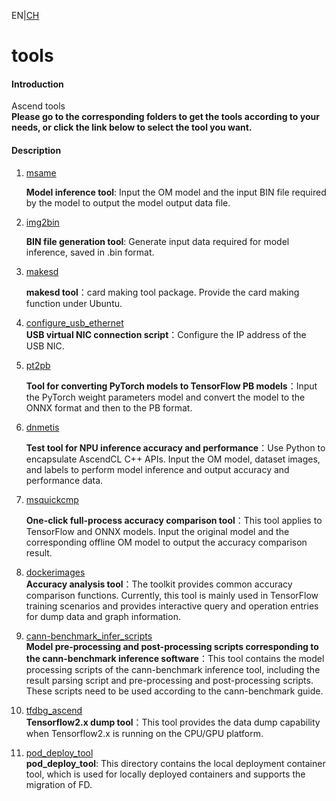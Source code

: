 <!--
 * @Author: your name
 * @Date: 2021-07-05 20:26:55
 * @LastEditTime: 2021-07-08 10:14:20
 * @LastEditors: Please set LastEditors
 * @Description: In User Settings Edit
 * @FilePath: \tools\README_EN.md
-->
EN|[CH](README.md)

# tools

#### Introduction

Ascend tools   
**Please go to the corresponding folders to get the tools according to your needs, or click the link below to select the tool you want.**

#### Description

1.  [msame](https://gitee.com/ascend/tools/tree/master/msame)

    **Model inference tool**: Input the OM model and the input BIN file required by the model to output the model output data file.

2.  [img2bin](https://gitee.com/ascend/tools/tree/master/img2bin)

    **BIN file generation tool**: Generate input data required for model inference, saved in .bin format.

3.  [makesd](https://gitee.com/ascend/tools/tree/master/makesd)
    
    **makesd tool**：card making tool package. Provide the card making function under Ubuntu.  

4.  [configure_usb_ethernet](https://gitee.com/ascend/tools/tree/master/configure_usb_ethernet)  
     **USB virtual NIC connection script**：Configure the IP address of the USB NIC.
    
5. [pt2pb](https://gitee.com/ascend/tools/tree/master/pt2pb)  

   **Tool for converting PyTorch models to TensorFlow PB models**：Input the PyTorch weight parameters model and convert the model to the ONNX format and then to the PB format.

6. [dnmetis](https://gitee.com/ascend/tools/tree/master/dnmetis)  

   **Test tool for NPU inference accuracy and performance**：Use Python to encapsulate AscendCL C++ APIs. Input the OM model, dataset images, and labels to perform model inference and output accuracy and performance data.   

7. [msquickcmp](https://gitee.com/ascend/tools/tree/master/msquickcmp)    

   **One-click full-process accuracy comparison tool**：This tool applies to TensorFlow and ONNX models. Input the original model and the corresponding offline OM model to output the accuracy comparison result.    

8. [dockerimages](./precision_tool)    
   **Accuracy analysis tool**：The toolkit provides common accuracy comparison functions. Currently, this tool is mainly used in TensorFlow training scenarios and provides interactive query and operation entries for dump data and graph information.

9. [cann-benchmark_infer_scripts](./cann-benchmark_infer_scripts)     
    **Model pre-processing and post-processing scripts corresponding to the cann-benchmark inference software**：This tool contains the model processing scripts of the cann-benchmark inference tool, including the result parsing script and pre-processing and post-processing scripts. These scripts need to be used according to the cann-benchmark guide.

10. [tfdbg_ascend](./tfdbg_ascend)    
   **Tensorflow2.x dump tool**：This tool provides the data dump capability when Tensorflow2.x is running on the CPU/GPU platform.

11. [pod_deploy_tool](https://gitee.com/ascend/tools/tree/master/pod_deploy/pod_deploy_tool)  
   **pod_deploy_tool**: This directory contains the local deployment container tool, which is used for locally deployed containers and supports the migration of FD.